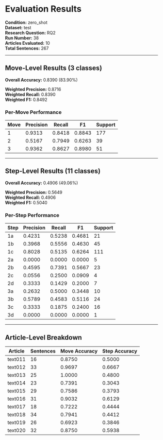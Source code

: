 # Evaluation Results

**Condition:** zero_shot  
**Dataset:** test  
**Research Question:** RQ2  
**Run Number:** 38  
**Articles Evaluated:** 10  
**Total Sentences:** 267  

---

## Move-Level Results (3 classes)

**Overall Accuracy:** 0.8390 (83.90%)  

**Weighted Precision:** 0.8716  
**Weighted Recall:** 0.8390  
**Weighted F1:** 0.8492  

### Per-Move Performance

| Move | Precision | Recall | F1 | Support |
|------|-----------|--------|----|---------|
| 1 | 0.9313 | 0.8418 | 0.8843 | 177 |
| 2 | 0.5167 | 0.7949 | 0.6263 | 39 |
| 3 | 0.9362 | 0.8627 | 0.8980 | 51 |

---

## Step-Level Results (11 classes)

**Overall Accuracy:** 0.4906 (49.06%)  

**Weighted Precision:** 0.5649  
**Weighted Recall:** 0.4906  
**Weighted F1:** 0.5040  

### Per-Step Performance

| Step | Precision | Recall | F1 | Support |
|------|-----------|--------|----|---------|
| 1a | 0.4231 | 0.5238 | 0.4681 | 21 |
| 1b | 0.3968 | 0.5556 | 0.4630 | 45 |
| 1c | 0.8028 | 0.5135 | 0.6264 | 111 |
| 2a | 0.0000 | 0.0000 | 0.0000 | 5 |
| 2b | 0.4595 | 0.7391 | 0.5667 | 23 |
| 2c | 0.0556 | 0.2500 | 0.0909 | 4 |
| 2d | 0.3333 | 0.1429 | 0.2000 | 7 |
| 3a | 0.2632 | 0.5000 | 0.3448 | 10 |
| 3b | 0.5789 | 0.4583 | 0.5116 | 24 |
| 3c | 0.3333 | 0.1875 | 0.2400 | 16 |
| 3d | 0.0000 | 0.0000 | 0.0000 | 1 |

---

## Article-Level Breakdown

| Article | Sentences | Move Accuracy | Step Accuracy |
|---------|-----------|---------------|---------------|
| text011 | 16 | 0.8750 | 0.5000 |
| text012 | 33 | 0.9697 | 0.6667 |
| text013 | 25 | 1.0000 | 0.4800 |
| text014 | 23 | 0.7391 | 0.3043 |
| text015 | 29 | 0.7586 | 0.3793 |
| text016 | 31 | 0.9032 | 0.6129 |
| text017 | 18 | 0.7222 | 0.4444 |
| text018 | 34 | 0.7941 | 0.4412 |
| text019 | 26 | 0.6923 | 0.3846 |
| text020 | 32 | 0.8750 | 0.5938 |
